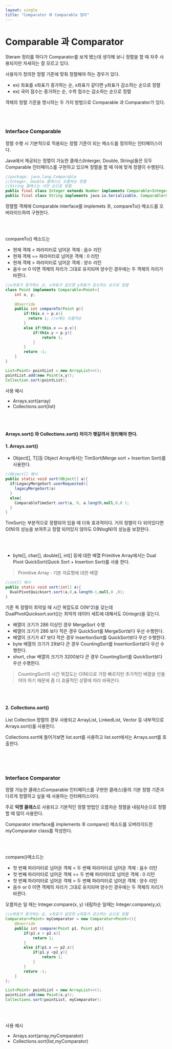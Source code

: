 ```yaml
---
layout: single
title: "Comparator 와 Comparable 정리"
---
```



# Comparable 과 Comparator

Steram 정리를 하다가 Comparator를 보게 됐는데 생각해 보니 정렬을 할 때 자주 사용되지만 자세히는 잘 모르고 있다.

사용자가 정의한 정렬 기준에 맞춰 정렬해야 하는 경우가 있다.
- ex) 좌표를 x좌표가 증가하는 순, x좌표가 같다면 y좌표가 감소하는 순으로 정렬
- ex) 국어 점수는 증가하는 순, 수학 점수는 감소하는 순으로 정렬


객체의 정렬 기준을 명시하는 두 가지 방법으로 Comparable 과 Comparator가 있다.

<br/>
<br/>

### Interface Comparable

정렬 수행 시 기본적으로 적용되는 정렬 기준이 되는 메소드를 정의하는 인터페이스이다.

Java에서 제공되는 정렬이 가능한 클래스(Interger, Double, String)들은 모두 Comparable 인터페이스를 구현하고 있으며 정렬을 할 때 이에 맞게 정렬이 수행된다.

```java
//package: java.lang.Comparable
//Integer, Double 클래스는 오름차순 정렬
//String 클래스는 사전 순으로 정렬
public final class Integer extends Number implements Comparable<Integer>{...}
public final class String implements java.io.Serializable, Comparable<String>,CharSequence{...}
```

정렬할 객체에 Comparable interface를 implemets 후, compareTo() 메소드를 오버라이드하여 구현한다.

<br/>
<br/>

compareTo() 메소드는 
 - 현재 객체 < 파라미터로 넘어온 객체 : 음수 리턴
 - 현재 객체 == 파라미터로 넘어온 객체 : 0 리턴
 - 현재 객체 > 파라미터로 넘어온 객체 : 양수 리턴
 - 음수 or 0 이면 객체의 자리가 그대로 유지되며 양수인 경우에는 두 객체의 자리가 바뀐다.

```java
//x좌표가 증가하는 순, x좌표가 같으면 y좌표가 감소하는 순으로 정렬
class Point implements Comparable<Point>{
    int x, y;
    
    @Override
    public int compareTo(Point p){
        if(this.x > p.x){
          return 1; //x에는 오름차순
        }
        else if(this.x == p.x){
            if(this.y < p.y){
                return 1;
            }
        }
        return -1;
    }
}

List<Point> pointList = new ArrayList<>();
pointList.add(new Point(x,y));
Collection.sort(pointList);
```


사용 예시
- Arrays.sort(array)
- Collections.sort(list)

<br/>
<br/>

#### Arrays.sort() 와 Collections.sort() 차이가 헷갈려서 정리해야 한다.
    
#### 1. Arrays.sort()
      
 - Object[], T[]등 Object Array에서는 TimSort(Merge sort + Insertion Sort)를 사용한다.

```java
//Object[] 예시
public static void sort(Object[] a){
  if(LegacyMergeSort.userRequested){
    lagacyMergeSort(a)
  }
  else{
    ComparableTimeSort.sort(a, 0, a.length,null,0,0 );
  }
}
```
TimSort는 부분적으로 정렬되어 있을 때 더욱 효과적이다. 거의 정렬이 다 되어있다면 O(N)의 성능을 보여주고 정렬 되어있지 않아도 O(NlogN)의 성능을 보장한다.

<br/>
<br/>

 - byte[], char[], double[], int[] 등에 대한 배열 Primitive Array에서는 Dual Pivot QuickSort(Quick Sort + Insertion Sort)를 사용 한다.
> Primitive Array : 기본 자료형에 대한 배열

```java
//int[] 예시
public static void sort(int[] a){
  DualPivotQuicksort.sort(a,0,a.length-1,null,0 ,0);
}
``` 

기존 퀵 정렬이 최악일 때 시간 복잡도로 O(N^2)을 갖는데 DualPivotQuicksort.sort()는 최악의 데이터 세트에 대해서도 O(nlogn)을 갖는다. 

 - 배열이 크기가 286 이상인 경우 MergeSort 수행
 - 배열이 크기가 286 보다 작은 경우 QuickSort를 MergeSort보다 우선 수행한다.
 - 배열이 크기가 47 보다 작은 경우 InsertionSort를 QuickSort보다 우선 수행한다.
 - byte 배열의 크기가 29보다 큰 경우 CountingSort를 InsertionSort보다 우선 수행한다.
 - short, char 배열의 크기가 3200보다 큰 경우 CountingSort를 QuickSort보다 우선 수행한다.
 
 > CountingSort의 시간 복잡도는 O(N)으로 가장 빠르지만 추가적인 배열을 만들어야 하기 때문에 좀 더 효율적인 상황에 따라 바꿔쓴다.
<br/>
<br/>

#### 2. Collections.sort()

List Collection 정렬의 경우 사용되고 ArrayList, LinkedList, Vector 등 내부적으로 Arrays.sort()를 사용한다.

Collections.sort에 들어가보면 list.sort를 사용하고 list.sort에서는 Arrays.sort를 호출한다.

<br/>
<br/>
<br/>


### Interface Comparator

정렬 가능한 클래스(Comparable 인터페이스를 구현한 클래스)들의 기본 정렬 기준과 다르게 정렬하고 싶을 때 사용하는 인터페이스이다.

주로 **익명 클래스**로 사용되고 기본적인 정렬 방법인 오름차순 정렬을 내림차순으로 정렬할 때 많이 사용한다.

Comparator interface를 implements 후 compare() 메소드를 오버라이드한 myComparator class를 작성한다.

<br/>
<br/>


compare()메소드는 
 - 첫 번째 파라미터로 넘어온 객체 < 두 번째 파라미터로 넘어온 객체 : 음수 리턴
 - 첫 번째 파라미터로 넘어온 객체 == 두 번째 파라미터로 넘어온 객체 : 0 리턴
 - 첫 번째 파라미터로 넘어온 객체 > 두 번째 파라미터로 넘어온 객체 : 양수 리턴
 - 음수 or 0 이면 객체의 자리가 그대로 유지되며 양수인 경우에는 두 객체의 자리가 바뀐다.

오름차순 일 때는 Integer.compare(x, y) 내림차순 일때는 Integer.compare(y,x); 

```java
//x좌표가 증가하는 순, x좌표가 같은면 y좌표가 감소하는 순으로 정렬
Comparator<Point> myComparator = new Comparator<Point>(){
    @Override
    public int compare(Point p1, Point p2){
        if(p1.x > p2.x){
            return 1;
        }
        else if(p1.x == p2.x){
            if(p1.y <p2.y){
                return 1;
            }
        }
        return -1;
    }
};

List<Point> pointList = new ArrayList<>();
pointList.add(new Point(x,y));
Collections.sort(pointList, myComparator);
```
<br/>
<br/>

사용 예시
- Arrays.sort(array,myComparator)
- Collections.sort(list,myComparator)
